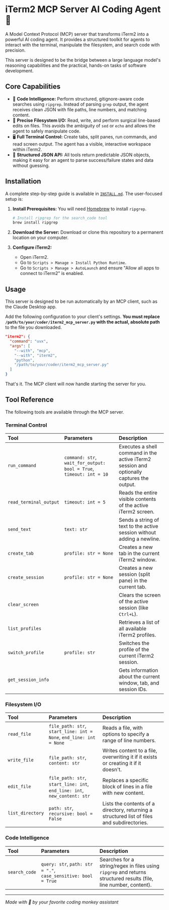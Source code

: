 # iTerm2 MCP Server AI Coding Agent 🐒

A Model Context Protocol (MCP) server that transforms iTerm2 into a powerful AI coding agent. It provides a structured toolkit for agents to interact with the terminal, manipulate the filesystem, and search code with precision.

This server is designed to be the bridge between a large language model's reasoning capabilities and the practical, hands-on tasks of software development.

## Core Capabilities

-   🧠 **Code Intelligence:** Perform structured, gitignore-aware code searches using `ripgrep`. Instead of parsing `grep` output, the agent receives clean JSON with file paths, line numbers, and matching content.
-   📂 **Precise Filesystem I/O:** Read, write, and perform surgical line-based edits on files. This avoids the ambiguity of `sed` or `echo` and allows the agent to safely manipulate code.
-   🖥️ **Full Terminal Control:** Create tabs, split panes, run commands, and read screen output. The agent has a visible, interactive workspace within iTerm2.
-   🤖 **Structured JSON API:** All tools return predictable JSON objects, making it easy for an agent to parse success/failure states and data without guessing.

## Installation

A complete step-by-step guide is available in [`INSTALL.md`](./INSTALL.md). The user-focused setup is:

1.  **Install Prerequisites:**
    You will need [Homebrew](https://brew.sh/) to install `ripgrep`.
    ```bash
    # Install ripgrep for the search_code tool
    brew install ripgrep
    ```

2.  **Download the Server:**
    Download or clone this repository to a permanent location on your computer.

3.  **Configure iTerm2:**
    - Open iTerm2.
    - Go to `Scripts > Manage > Install Python Runtime`.
    - Go to `Scripts > Manage > AutoLaunch` and ensure "Allow all apps to connect to iTerm2" is enabled.

## Usage

This server is designed to be run automatically by an MCP client, such as the Claude Desktop app.

Add the following configuration to your client's settings. **You must replace `/path/to/your/coder/iterm2_mcp_server.py` with the actual, absolute path** to the file you downloaded.

```json
"iterm2": {
  "command": "uvx",
  "args": [
    "--with", "mcp",
    "--with", "iterm2", 
    "python",
    "/path/to/your/coder/iterm2_mcp_server.py"
  ]
}
```

That's it. The MCP client will now handle starting the server for you.

## Tool Reference

The following tools are available through the MCP server.

### Terminal Control

| Tool | Parameters | Description |
| :--- | :--- | :--- |
| `run_command` | `command: str`, `wait_for_output: bool = True`, `timeout: int = 10` | Executes a shell command in the active iTerm2 session and optionally captures the output. |
| `read_terminal_output` | `timeout: int = 5` | Reads the entire visible contents of the active iTerm2 screen. |
| `send_text` | `text: str` | Sends a string of text to the active session without adding a newline. |
| `create_tab` | `profile: str = None` | Creates a new tab in the current iTerm2 window. |
| `create_session` | `profile: str = None` | Creates a new session (split pane) in the current tab. |
| `clear_screen` | | Clears the screen of the active session (like `Ctrl+L`). |
| `list_profiles` | | Retrieves a list of all available iTerm2 profiles. |
| `switch_profile` | `profile: str` | Switches the profile of the current iTerm2 session. |
| `get_session_info` | | Gets information about the current window, tab, and session IDs. |

### Filesystem I/O

| Tool | Parameters | Description |
| :--- | :--- | :--- |
| `read_file` | `file_path: str`, `start_line: int = None`, `end_line: int = None` | Reads a file, with options to specify a range of line numbers. |
| `write_file` | `file_path: str`, `content: str` | Writes content to a file, overwriting it if it exists or creating it if it doesn't. |
| `edit_file` | `file_path: str`, `start_line: int`, `end_line: int`, `new_content: str` | Replaces a specific block of lines in a file with new content. |
| `list_directory` | `path: str`, `recursive: bool = False` | Lists the contents of a directory, returning a structured list of files and subdirectories. |

### Code Intelligence

| Tool | Parameters | Description |
| :--- | :--- | :--- |
| `search_code` | `query: str`, `path: str = "."`, `case_sensitive: bool = True` | Searches for a string/regex in files using `ripgrep` and returns structured results (file, line number, content). |

---

*Made with 🐒 by your favorite coding monkey assistant* 
